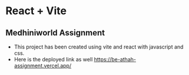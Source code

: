 # React + Vite

## Medhiniworld Assignment

- This project has been created using vite and react with javascript and css.
- Here is the deployed link as well 
https://be-athah-assignment.vercel.app/